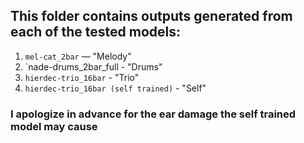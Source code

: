 ## This folder contains outputs generated from each of the tested models:

1. `mel-cat_2bar` — "Melody"
2. `nade-drums_2bar_full - "Drums"
3. `hierdec-trio_16bar` - "Trio"
4. `hierdec-trio_16bar (self trained)` - "Self"

### I apologize in advance for the ear damage the self trained model may cause
